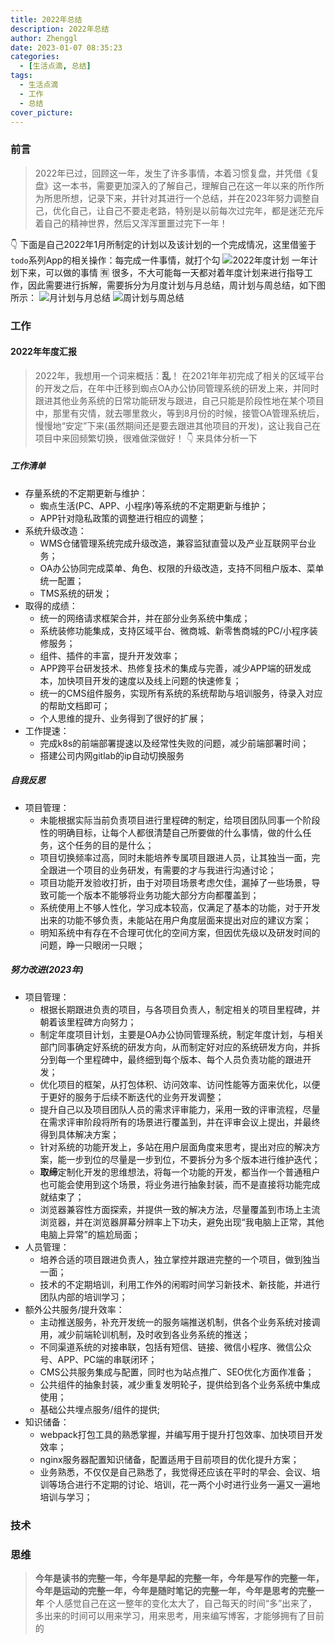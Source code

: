 ```yaml
---
title: 2022年总结
description: 2022年总结
author: Zhenggl
date: 2023-01-07 08:35:23
categories:
  - [生活点滴, 总结]
tags:
  - 生活点滴
  - 工作
  - 总结
cover_picture: 
---
```


### 前言
> 2022年已过，回顾这一年，发生了许多事情，本着习惯复盘，并凭借《复盘》这一本书，需要更加深入的了解自己，理解自己在这一年以来的所作所为所思所想，记录下来，并针对其进行一个总结，并在2023年努力调整自己，优化自己，让自己不要走老路，特别是以前每次过完年，都是迷茫充斥着自己的精神世界，然后又浑浑噩噩过完下一年！

:point_down: 下面是自己2022年1月所制定的计划以及该计划的一个完成情况，这里借鉴于`todo`系列App的相关操作：每完成一件事情，就打个勾
![2022年度计划](2022年度计划.png)
一年计划下来，可以做的事情 :u6709: 很多，不大可能每一天都对着年度计划来进行指导工作，因此需要进行拆解，需要拆分为月度计划与月总结，周计划与周总结，如下图所示：
![月计划与月总结](月计划与月总结.png)
![周计划与周总结](周计划与周总结.png)

### 工作

#### 2022年年度汇报
> 2022年，我想用一个词来概括：**乱**！
> 在2021年年初完成了相关的区域平台的开发之后，在年中迁移到蜘点OA办公协同管理系统的研发上来，并同时跟进其他业务系统的日常功能研发与跟进，自己只能是阶段性地在某个项目中，那里有灾情，就去哪里救火，等到8月份的时候，接管OA管理系统后，慢慢地“安定”下来(虽然期间还是要去跟进其他项目的开发)，这让我自己在项目中来回频繁切换，很难做深做好！ :point_down: 来具体分析一下

##### 工作清单
+ 存量系统的不定期更新与维护：
  - 蜘点生活(PC、APP、小程序)等系统的不定期更新与维护；
  - APP针对隐私政策的调整进行相应的调整；
+ 系统升级改造：
  - WMS仓储管理系统完成升级改造，兼容监狱直营以及产业互联网平台业务；
  - OA办公协同完成菜单、角色、权限的升级改造，支持不同租户版本、菜单统一配置；
  - TMS系统的研发；
+ 取得的成绩：
  - 统一的网络请求框架合并，并在部分业务系统中集成；
  - 系统装修功能集成，支持区域平台、微商城、新零售商城的PC/小程序装修服务；
  - 组件、插件的丰富，提升开发效率；
  - APP跨平台研发技术、热修复技术的集成与完善，减少APP端的研发成本，加快项目开发的速度以及线上问题的快速修复；
  - 统一的CMS组件服务，实现所有系统的系统帮助与培训服务，待录入对应的帮助文档即可；
  - 个人思维的提升、业务得到了很好的扩展；
+ 工作提速：
  - 完成k8s的前端部署提速以及经常性失败的问题，减少前端部署时间；
  - 搭建公司内网gitlab的ip自动切换服务

##### 自我反思
+ 项目管理：
  - 未能根据实际当前负责项目进行里程碑的制定，给项目团队同事一个阶段性的明确目标，让每个人都很清楚自己所要做的什么事情，做的什么任务，这个任务的目的是什么；
  - 项目切换频率过高，同时未能培养专属项目跟进人员，让其独当一面，完全跟进一个项目的业务研发，有需要的才与我进行沟通讨论；
  - 项目功能开发验收打折，由于对项目场景考虑欠佳，漏掉了一些场景，导致可能一个版本不能够将业务功能大部分方向都覆盖到；
  - 系统使用上不够人性化，学习成本较高，仅满足了基本的功能，对于开发出来的功能不够负责，未能站在用户角度层面来提出对应的建议方案；
  - 明知系统中有存在不合理可优化的空间方案，但因优先级以及研发时间的问题，睁一只眼闭一只眼；

##### 努力改进(2023年)
+ 项目管理：
  - 根据长期跟进负责的项目，与各项目负责人，制定相关的项目里程碑，并朝着该里程碑方向努力；
  - 制定年度项目计划，主要是OA办公协同管理系统，制定年度计划，与相关部门同事确定好系统的研发方向，从而制定好对应的系统研发方向，并拆分到每一个里程碑中，最终细到每个版本、每个人员负责功能的跟进开发；
  - 优化项目的框架，从打包体积、访问效率、访问性能等方面来优化，以便于更好的服务于后续不断迭代的业务开发调整；
  - 提升自己以及项目团队人员的需求评审能力，采用一致的评审流程，尽量在需求评审阶段将所有的场景进行覆盖到，并在评审会议上提出，并最终得到具体解决方案；
  - 针对系统的功能开发上，多站在用户层面角度来思考，提出对应的解决方案，能一步到位的尽量是一步到位，不要拆分为多个版本进行维护迭代；
  - **取缔**定制化开发的思维想法，将每一个功能的开发，都当作一个普通租户也可能会使用到这个场景，将业务进行抽象封装，而不是直接将功能完成就结束了；
  - 浏览器兼容性方面探索，并提供一致的解决方法，尽量覆盖到市场上主流浏览器，并在浏览器屏幕分辨率上下功夫，避免出现“我电脑上正常，其他电脑上异常”的尴尬局面；
+ 人员管理：
  - 培养合适的项目跟进负责人，独立掌控并跟进完整的一个项目，做到独当一面；
  - 技术的不定期培训，利用工作外的闲暇时间学习新技术、新技能，并进行团队内部的培训学习；
+ 额外公共服务/提升效率：
  - 主动推送服务，补充开发统一的服务端推送机制，供各个业务系统对接调用，减少前端轮训机制，及时收到各业务系统的推送；
  - 不同渠道系统的对接串联，包括有短信、链接、微信小程序、微信公众号、APP、PC端的串联闭环；
  - CMS公共服务集成与配置，同时也为站点推广、SEO优化方面作准备；
  - 公共组件的抽象封装，减少重复发明轮子，提供给到各个业务系统中集成使用；
  - 基础公共埋点服务/组件的提供;
+ 知识储备：
  - webpack打包工具的熟悉掌握，并编写用于提升打包效率、加快项目开发效率；
  - nginx服务器配置知识储备，配置适用于目前项目的优化提升方案；
  - 业务熟悉，不仅仅是自己熟悉了，我觉得还应该在平时的早会、会议、培训等场合进行不定期的讨论、培训，花一两个小时进行业务一遍又一遍地培训与学习；

### 技术
> 

### 思维
> **今年是读书的完整一年，今年是早起的完整一年，今年是写作的完整一年，今年是运动的完整一年，今年是随时笔记的完整一年，今年是思考的完整一年**
> 个人感觉自己在这一整年的变化太大了，自己每天的时间“多”出来了，多出来的时间可以用来学习，用来思考，用来编写博客，才能够拥有了目前的